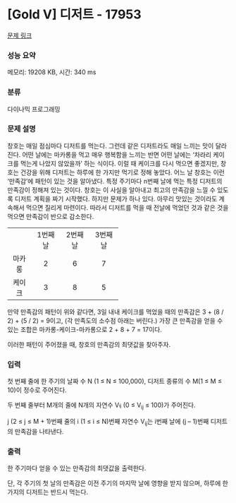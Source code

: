 # [Gold V] 디저트 - 17953 

[문제 링크](https://www.acmicpc.net/problem/17953) 

### 성능 요약

메모리: 19208 KB, 시간: 340 ms

### 분류

다이나믹 프로그래밍

### 문제 설명

<p>창호는 매일 점심마다 디저트를 먹는다. 그런데 같은 디저트라도 매일 느끼는 맛이 달라진다. 어떤 날에는 마카롱을 먹고 매우 행복함을 느끼는 반면 어떤 날에는 ‘차라리 케이크를 먹는게 나았지 않았을까’ 하는 식이다. 이럴 때 케이크를 다시 먹으면 좋겠지만, 창호는 건강을 위해 디저트는 하루에 한 가지만 먹기로 정해 놓았다. 어느 날 창호는 이런 ‘만족감’에 패턴이 있는 것을 알아냈다. 특정 주기마다 n번째 날에 먹는 특정 디저트의 만족감이 정해져 있는 것이다. 창호는 이 사실을 알아내고 최고의 만족감을 느낄 수 있도록 디저트 계획을 짜기 시작했다. 하지만 문제가 하나 있다. 아무리 맛있는 것이라도 계속해서 먹으면 질리게 마련이다. 따라서 디저트를 먹을 때 전날에 먹었던 것과 같은 것을 먹으면 만족감이 반으로 감소한다.</p>

<table class="table table-bordered" style="width: 50%;">
	<tbody>
		<tr>
			<td style="text-align: center;"> </td>
			<td style="text-align: center;">1번째 날</td>
			<td style="text-align: center;">2번째 날</td>
			<td style="text-align: center;">3번째 날</td>
		</tr>
		<tr>
			<td style="text-align: center;">마카롱</td>
			<td style="text-align: center;">2</td>
			<td style="text-align: center;">6</td>
			<td style="text-align: center;">7</td>
		</tr>
		<tr>
			<td style="text-align: center;">케이크</td>
			<td style="text-align: center;">3</td>
			<td style="text-align: center;">8</td>
			<td style="text-align: center;">5</td>
		</tr>
	</tbody>
</table>

<p>
만약 만족감의 패턴이 위와 같다면, 3일 내내 케이크를 먹었을 때의 만족감은 3 + (8 / 2) + (5 / 2) = 9이고, (각 만족도의 소수점 아래는 버린다.) 가장 큰 만족감을 얻을 수 있는 조합은 마카롱-케이크-마카롱으로 2 + 8 + 7 = 17이다.</p>

<p>이러한 패턴이 주어졌을 때, 창호의 만족감의 최댓값을 찾아주자.</p>

### 입력 

 <p>첫 번째 줄에 한 주기의 날짜 수 N (1 ≤ N ≤ 100,000), 디저트 종류의 수 M(1 ≤ M ≤ 10)이 정수로 주어진다.</p>

<p>두 번째 줄부터 M개의 줄에 N개의 자연수 V<span style="font-size: 10.8333px;">ij</span> (0 ≤ V<sub>ij</sub> ≤ 100)가 주어진다.</p>

<p>j (2 ≤ j ≤ M + 1)번째 줄의 i (1 ≤ i ≤ N)번째 자연수 V<sub>ij</sub>는 i번째 날에 (j – 1)번째 디저트의 만족감을 나타낸다.</p>

### 출력 

 <p>한 주기마다 얻을 수 있는 만족감의 최댓값을 출력한다.</p>

<p>단, 각 주기의 첫 날의 만족감은 이전 주기의 마지막 날에 영향을 받지 않으며, 하루에 한 가지의 디저트는 반드시 먹는다.</p>

